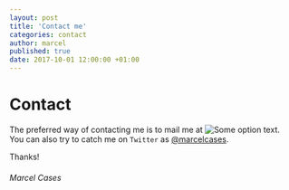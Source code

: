```yaml
---
layout: post
title: 'Contact me'
categories: contact
author: marcel
published: true
date: 2017-10-01 12:00:00 +01:00
---
```

# Contact

The preferred way of contacting me is to mail me at
![Some option text][email]. You can also try to catch me
on `Twitter` as [@marcelcases].

[email]: {{asset('/images/email.png')}} "Email"
[@marcelcases]: https://twitter.com/marcelcases

Thanks!

###### Marcel Cases
